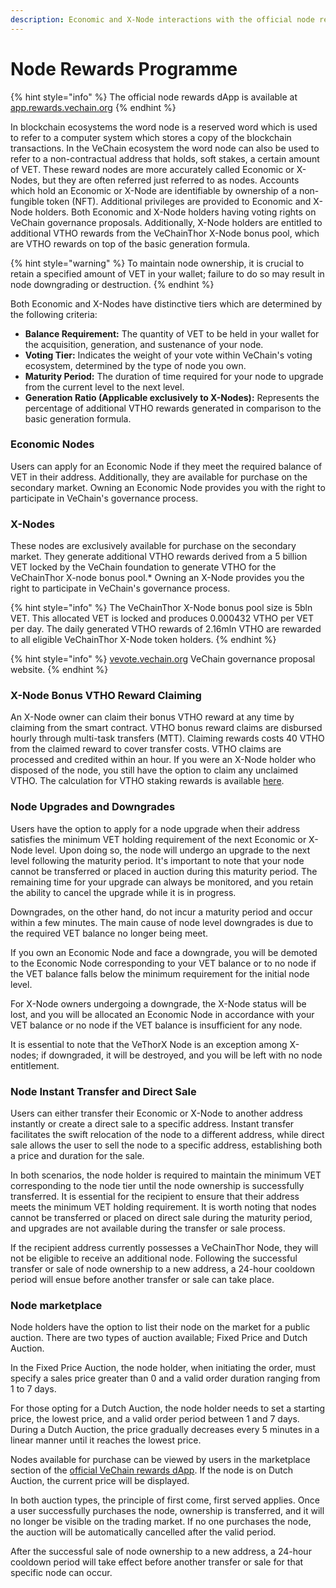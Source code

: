 ```yaml
---
description: Economic and X-Node interactions with the official node rewards dApp.
---
```


# Node Rewards Programme

{% hint style="info" %}
The official node rewards dApp is available at [app.rewards.vechain.org](https://app.rewards.vechain.org)
{% endhint %}

In blockchain ecosystems the word node is a reserved word which is used to refer to a computer system which stores a copy of the blockchain transactions. In the VeChain ecosystem the word node can also be used to refer to a non-contractual address that holds, soft stakes, a certain amount of VET. These reward nodes are more accurately called Economic or X-Nodes, but they are often referred just referred to as nodes. Accounts which hold an Economic or X-Node are identifiable by ownership of a non-fungible token (NFT). Additional privileges are provided to Economic and X-Node holders. Both Economic and X-Node holders having voting rights on VeChain governance proposals. Additionally, X-Node holders are entitled to additional VTHO rewards from the VeChainThor X-Node bonus pool, which are VTHO rewards on top of the basic generation formula.

{% hint style="warning" %}
To maintain node ownership, it is crucial to retain a specified amount of VET in your wallet; failure to do so may result in node downgrading or destruction.
{% endhint %}

Both Economic and X-Nodes have distinctive tiers which are determined by the following criteria:

* **Balance Requirement:** The quantity of VET to be held in your wallet for the acquisition, generation, and sustenance of your node.
* **Voting Tier:** Indicates the weight of your vote within VeChain's voting ecosystem, determined by the type of node you own.
* **Maturity Period:** The duration of time required for your node to upgrade from the current level to the next level.
* **Generation Ratio (Applicable exclusively to X-Nodes):** Represents the percentage of additional VTHO rewards generated in comparison to the basic generation formula.

### Economic Nodes

Users can apply for an Economic Node if they meet the required balance of VET in their address. Additionally, they are available for purchase on the secondary market. Owning an Economic Node provides you with the right to participate in VeChain's governance process.

### X-Nodes

These nodes are exclusively available for purchase on the secondary market. They generate additional VTHO rewards derived from a 5 billion VET locked by the VeChain foundation to generate VTHO for the VeChainThor X-node bonus pool.\* Owning an X-Node provides you the right to participate in VeChain's governance process.

{% hint style="info" %}
The VeChainThor X-Node bonus pool size is 5bln VET. This allocated VET is locked and produces 0.000432 VTHO per VET per day. The daily generated VTHO rewards of 2.16mln VTHO are rewarded to all eligible VeChainThor X-Node token holders.
{% endhint %}

{% hint style="info" %}
[vevote.vechain.org](https://vevote.vechain.org) VeChain governance proposal website.
{% endhint %}

### X-Node Bonus VTHO Reward Claiming

An X-Node owner can claim their bonus VTHO reward at any time by claiming from the smart contract. VTHO bonus reward claims are disbursed hourly through multi-task transfers (MTT). Claiming rewards costs 40 VTHO from the claimed reward to cover transfer costs. VTHO claims are processed and credited within an hour. If you were an X-Node holder who disposed of the node, you still have the option to claim any unclaimed VTHO. The calculation for VTHO staking rewards is available [here](https://vechainstats.com/vtho-calculator/).

### Node Upgrades and Downgrades

Users have the option to apply for a node upgrade when their address satisfies the minimum VET holding requirement of the next Economic or X-Node level. Upon doing so, the node will undergo an upgrade to the next level following the maturity period. It's important to note that your node cannot be transferred or placed in auction during this maturity period. The remaining time for your upgrade can always be monitored, and you retain the ability to cancel the upgrade while it is in progress.

Downgrades, on the other hand, do not incur a maturity period and occur within a few minutes. The main cause of node level downgrades is due to the required VET balance no longer being meet.

If you own an Economic Node and face a downgrade, you will be demoted to the Economic Node corresponding to your VET balance or to no node if the VET balance falls below the minimum requirement for the initial node level.

For X-Node owners undergoing a downgrade, the X-Node status will be lost, and you will be allocated an Economic Node in accordance with your VET balance or no node if the VET balance is insufficient for any node.

It is essential to note that the VeThorX Node is an exception among X-nodes; if downgraded, it will be destroyed, and you will be left with no node entitlement.

### Node Instant Transfer and Direct Sale

Users can either transfer their Economic or X-Node to another address instantly or create a direct sale to a specific address. Instant transfer facilitates the swift relocation of the node to a different address, while direct sale allows the user to sell the node to a specific address, establishing both a price and duration for the sale.

In both scenarios, the node holder is required to maintain the minimum VET corresponding to the node tier until the node ownership is successfully transferred. It is essential for the recipient to ensure that their address meets the minimum VET holding requirement. It is worth noting that nodes cannot be transferred or placed on direct sale during the maturity period, and upgrades are not available during the transfer or sale process.

If the recipient address currently possesses a VeChainThor Node, they will not be eligible to receive an additional node. Following the successful transfer or sale of node ownership to a new address, a 24-hour cooldown period will ensue before another transfer or sale can take place.

### Node marketplace

Node holders have the option to list their node on the market for a public auction. There are two types of auction available; Fixed Price and Dutch Auction.

In the Fixed Price Auction, the node holder, when initiating the order, must specify a sales price greater than 0 and a valid order duration ranging from 1 to 7 days.

For those opting for a Dutch Auction, the node holder needs to set a starting price, the lowest price, and a valid order period between 1 and 7 days. During a Dutch Auction, the price gradually decreases every 5 minutes in a linear manner until it reaches the lowest price.

Nodes available for purchase can be viewed by users in the marketplace section of the [official VeChain rewards dApp](https://app.rewards.vechain.org). If the node is on Dutch Auction, the current price will be displayed.

In both auction types, the principle of first come, first served applies. Once a user successfully purchases the node, ownership is transferred, and it will no longer be visible on the trading market. If no one purchases the node, the auction will be automatically cancelled after the valid period.

After the successful sale of node ownership to a new address, a 24-hour cooldown period will take effect before another transfer or sale for that specific node can occur.
